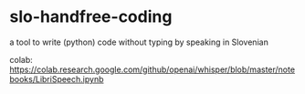 # slo-handfree-coding
a tool to write (python) code without typing by speaking in Slovenian

colab: https://colab.research.google.com/github/openai/whisper/blob/master/notebooks/LibriSpeech.ipynb
